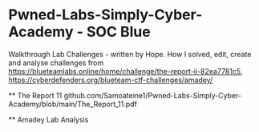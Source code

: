 # Pwned-Labs-Simply-Cyber-Academy - SOC Blue 
Walkthrough Lab Challenges - written by Hope.
How I solved, edit, create and analyse challenges from https://blueteamlabs.online/home/challenge/the-report-ii-82ea7781c5, https://cyberdefenders.org/blueteam-ctf-challenges/amadey/

** The Report 11 github.com/Samoateine1/Pwned-Labs-Simply-Cyber-Academy/blob/main/The_Report_11.pdf


** Amadey Lab Analysis 
